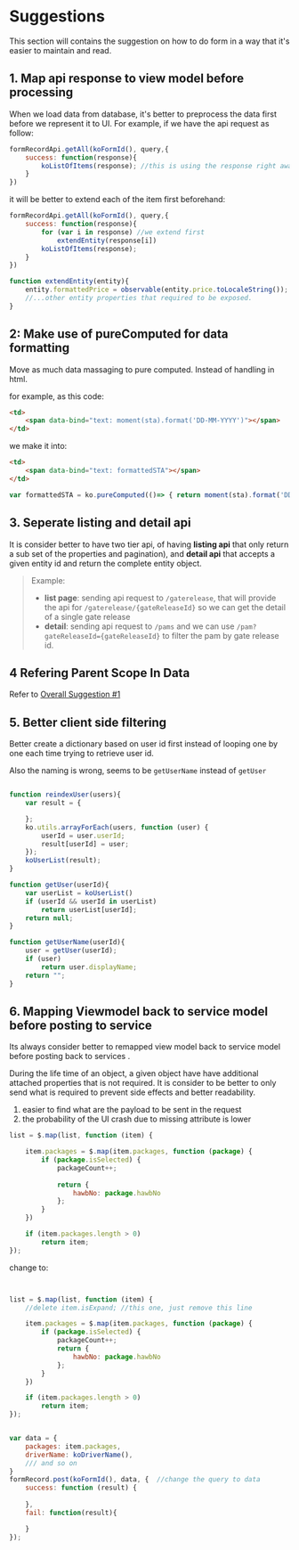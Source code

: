 
# Suggestions

This section will contains the suggestion on how to do form in a way that it's easier to maintain and read.


## 1. Map api response to view model before processing

When we load data from database, it's better to preprocess the data first before we represent it to UI. For example, if we have the api request as follow:
``` js
formRecordApi.getAll(koFormId(), query,{
    success: function(response){
        koListOfItems(response); //this is using the response right away
    }
})
```
it will be better to extend each of the item first beforehand:
```js
formRecordApi.getAll(koFormId(), query,{
    success: function(response){
        for (var i in response) //we extend first
            extendEntity(response[i])
        koListOfItems(response); 
    }
})

function extendEntity(entity){
    entity.formattedPrice = observable(entity.price.toLocaleString());
    //...other entity properties that required to be exposed.
}
```

## 2: Make use of pureComputed for data formatting

Move as much data massaging to pure computed. Instead of handling in html.

for example, as this code:
``` html
<td>
    <span data-bind="text: moment(sta).format('DD-MM-YYYY')"></span>
</td>
```
we make it into:
``` html
<td>
    <span data-bind="text: formattedSTA"></span>
</td>
```

``` javascript
var formattedSTA = ko.pureComputed(()=> { return moment(sta).format('DD-MM-YYYY'); })
```

## 3. Seperate listing and detail api

It is consider better to have two tier api, of having **listing api** that only return a sub set of the properties and pagination), 
and **detail api** that accepts a given entity id and return the complete entity object.


> Example:
> - **list page**: sending api request to ```/gaterelease```, that will provide the api for ```/gaterelease/{gateReleaseId}``` so we can get the detail of a single gate release
> - **detail**: sending api request to ```/pams``` and we can use ```/pam?gateReleaseId={gateReleaseId}``` to filter the pam by gate release id.

## 4  Refering Parent Scope In Data

Refer to [Overall Suggestion #1](#2-unsafe-and-bad-data-attribute-binding)


## 5. Better client side filtering

Better create a dictionary based on user id first instead of looping one by one each time trying to retrieve user id.

Also the naming is wrong, seems to be ```getUserName``` instead of ```getUser```

``` js

function reindexUser(users){
    var result = {

    };
    ko.utils.arrayForEach(users, function (user) {
        userId = user.userId;
        result[userId] = user;
    });
    koUserList(result);
}

function getUser(userId){
    var userList = koUserList()
    if (userId && userId in userList)
        return userList[userId];
    return null;
}

function getUserName(userId){
    user = getUser(userId);
    if (user)
        return user.displayName;
    return "";
}
```

## 6. Mapping Viewmodel back to service model before posting to service

Its always consider better to remapped view model back to service model before posting back to services
.

During the life time of an object, a given object have have additional attached properties that is not required.
It is consider to be better to only send what is required to prevent side effects and better readability.
1. easier to find what are the payload to be sent in the request
2. the probability of the UI crash due to missing attribute is lower

``` js
list = $.map(list, function (item) {   

    item.packages = $.map(item.packages, function (package) {
        if (package.isSelected) {
            packageCount++;
            
            return {
                hawbNo: package.hawbNo
            };
        }
    })

    if (item.packages.length > 0)
        return item;
});

```
change to:
``` js


list = $.map(list, function (item) {
    //delete item.isExpand; //this one, just remove this line

    item.packages = $.map(item.packages, function (package) {
        if (package.isSelected) {
            packageCount++;
            return {
                hawbNo: package.hawbNo
            };
        }
    })

    if (item.packages.length > 0)
        return item;
});


var data = {
    packages: item.packages,
    driverName: koDriverName(),
    /// and so on
}
formRecord.post(koFormId(), data, {  //change the query to data
    success: function (result) {
        
    },
    fail: function(result){

    }
});

```
